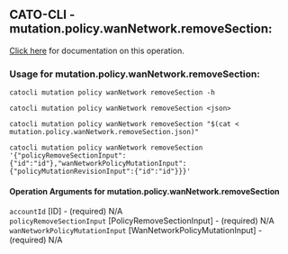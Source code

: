 
## CATO-CLI - mutation.policy.wanNetwork.removeSection:
[Click here](https://api.catonetworks.com/documentation/#mutation-mutation.policy.wanNetwork.removeSection) for documentation on this operation.

### Usage for mutation.policy.wanNetwork.removeSection:

`catocli mutation policy wanNetwork removeSection -h`

`catocli mutation policy wanNetwork removeSection <json>`

`catocli mutation policy wanNetwork removeSection "$(cat < mutation.policy.wanNetwork.removeSection.json)"`

`catocli mutation policy wanNetwork removeSection '{"policyRemoveSectionInput":{"id":"id"},"wanNetworkPolicyMutationInput":{"policyMutationRevisionInput":{"id":"id"}}}'`


#### Operation Arguments for mutation.policy.wanNetwork.removeSection ####

`accountId` [ID] - (required) N/A    
`policyRemoveSectionInput` [PolicyRemoveSectionInput] - (required) N/A    
`wanNetworkPolicyMutationInput` [WanNetworkPolicyMutationInput] - (required) N/A    
